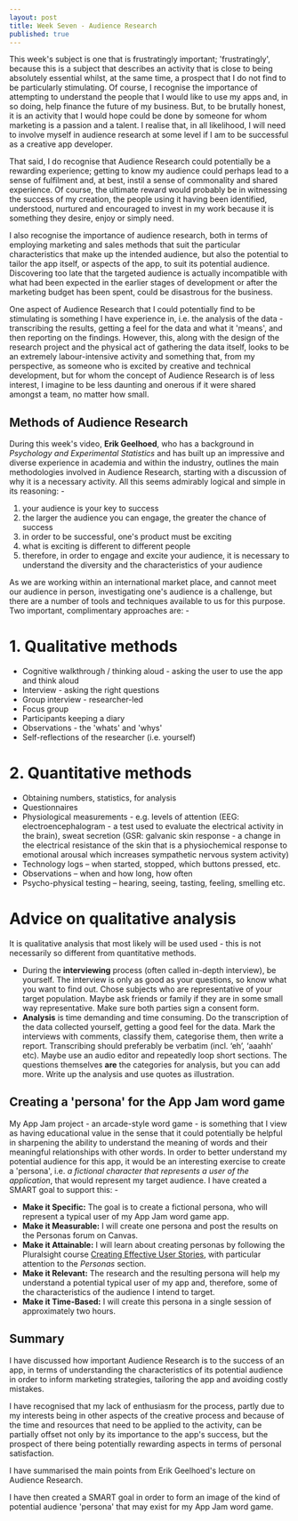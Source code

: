 ```yaml
---
layout: post
title: Week Seven - Audience Research
published: true
---
```


This week's subject is one that is frustratingly important; 'frustratingly', because this is a subject that describes an activity that is close to being absolutely essential whilst, at the same time, a prospect that I do not find to be particularly stimulating. Of course, I recognise the importance of attempting to understand the people that I would like to use my apps and, in so doing, help finance the future of my business. But, to be brutally honest, it is an activity that I would hope could be done by someone for whom marketing is a passion and a talent. I realise that, in all likelihood, I will need to involve myself in audience research at some level if I am to be successful as a creative app developer.

That said, I do recognise that Audience Research could potentially be a rewarding experience; getting to know my audience could perhaps lead to a sense of fulfilment and, at best, instil a sense of commonality and shared experience. Of course, the ultimate reward would probably be in witnessing the success of my creation, the people using it having been identified, understood, nurtured and encouraged to invest in my work because it is something they desire, enjoy or simply need.

I also recognise the importance of audience research, both in terms of employing marketing and sales methods that suit the particular characteristics that make up the intended audience, but also the potential to tailor the app itself, or aspects of the app, to suit its potential audience. Discovering too late that the targeted audience is actually incompatible with what had been expected in the earlier stages of development or after the marketing budget has been spent, could be disastrous for the business.

One aspect of Audience Research that I could potentially find to be stimulating is something I have experience in, i.e. the analysis of the data - transcribing the results, getting a feel for the data and what it 'means', and then reporting on the findings. However, this, along with the design of the research project and the physical act of gathering the data itself, looks to be an extremely labour-intensive activity and something that, from my perspective, as someone who is excited by creative and technical development, but for whom the concept of Audience Research is of less interest, I imagine to be less daunting and onerous if it were shared amongst a team, no matter how small.

## Methods of Audience Research
During this week's video, **Erik Geelhoed**, who has a background in _Psychology and Experimental Statistics_ and has built up an impressive and diverse experience in academia and within the industry, outlines the main methodologies involved in Audience Research, starting with a discussion of why it is a necessary activity. All this seems admirably logical and simple in its reasoning: -

1. your audience is your key to success
2. the larger the audience you can engage, the greater the chance of success
3. in order to be successful, one's product must be exciting
4. what is exciting is different to different people
5. therefore, in order to engage and excite your audience, it is necessary to understand the diversity and the characteristics of your audience

As we are working within an international market place, and cannot meet our audience in person, investigating one's audience is a challenge, but there are a number of tools and techniques available to us for this purpose. Two important, complimentary approaches are: -

# 1. Qualitative methods
* Cognitive walkthrough / thinking aloud - asking the user to use the app and think aloud
* Interview - asking the right questions
* Group interview - researcher-led
* Focus group
* Participants keeping a diary
* Observations - the 'whats' and 'whys'
* Self-reflections of the researcher (i.e. yourself)

# 2. Quantitative methods
* Obtaining numbers, statistics, for analysis
* Questionnaires
* Physiological measurements - e.g. levels of attention (EEG: electroencephalogram - a test used to evaluate the electrical activity in the brain), sweat secretion (GSR: galvanic skin response - a change in the electrical resistance of the skin that is a physiochemical response to emotional arousal which increases sympathetic nervous system activity)
* Technology logs – when started, stopped, which buttons pressed, etc.
* Observations – when and how long, how often
* Psycho-physical testing – hearing, seeing, tasting, feeling, smelling etc.	

# Advice on qualitative analysis 

It is qualitative analysis that most likely will be used used - this is not necessarily so different from quantitative methods. 
* During the **interviewing** process (often called in-depth interview), be yourself. The interview is only as good as your questions, so know what you want to find out. Chose subjects who are representative of your target population. Maybe ask friends or family if they are in some small way representative. Make sure both parties sign a consent form.
* **Analysis** is time demanding and time consuming. Do the transcription of the data collected yourself, getting a good feel for the data. Mark the interviews with comments, classify them, categorise them, then write a report. Transcribing should preferably be verbatim (incl. ‘eh’, ‘aaahh’ etc). Maybe use an audio editor and repeatedly loop short sections. The questions themselves **are** the categories for analysis, but you can add more. Write up the analysis and use quotes as illustration.

## Creating a 'persona' for the App Jam word game

My App Jam project - an arcade-style word game - is something that I view as having educational value in the sense that it could potentially be helpful in sharpening the ability to understand the meaning of words and their meaningful relationships with other words.
In order to better understand my potential audience for this app, it would be an interesting exercise to create a 'persona', i.e. _a fictional character that represents a user of the application_, that would represent my target audience. I have created a SMART goal to support this: -
* **Make it Specific:** The goal is to create a fictional persona, who will represent a typical user of my App Jam word game app. 
* **Make it Measurable:** I will create one persona and post the results on the Personas forum on Canvas.
* **Make it Attainable:** I will learn about creating personas by following the Pluralsight course [Creating Effective User Stories](https://app.pluralsight.com/library/courses/creating-effective-user-stories/table-of-contents), with particular attention to the _Personas_ section.
* **Make it Relevant:** The research and the resulting persona will help my understand a potential typical user of my app and, therefore, some of the characteristics of the audience I intend to target.
* **Make it Time-Based:** I will create this persona in a single session of approximately two hours.

## Summary

I have discussed how important Audience Research is to the success of an app, in terms of understanding the characteristics of its potential audience in order to inform marketing strategies, tailoring the app and avoiding costly mistakes. 

I have recognised that my lack of enthusiasm for the process, partly due to my interests being in other aspects of the creative process and because of the time and resources that need to be applied to the activity, can be partially offset not only by its importance to the app's success, but the prospect of there being potentially rewarding aspects in terms of personal satisfaction. 

I have summarised the main points from Erik Geelhoed's lecture on Audience Research. 

I have then created a SMART goal in order to form an image of the kind of potential audience 'persona' that may exist for my App Jam word game.
